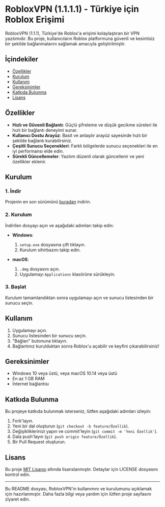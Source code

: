 # RobloxVPN (1.1.1.1)  - Türkiye için Roblox Erişimi

RobloxVPN (1.1.1), Türkiye'de Roblox'a erişimi kolaylaştıran bir VPN yazılımıdır. Bu proje, kullanıcıların Roblox platformuna güvenli ve kesintisiz bir şekilde bağlanmalarını sağlamak amacıyla geliştirilmiştir.

## İçindekiler

- [Özellikler](#özellikler)
- [Kurulum](#kurulum)
- [Kullanım](#kullanım)
- [Gereksinimler](#gereksinimler)
- [Katkıda Bulunma](#katkıda-bulunma)
- [Lisans](#lisans)

## Özellikler

- **Hızlı ve Güvenli Bağlantı**: Güçlü şifreleme ve düşük gecikme süreleri ile hızlı bir bağlantı deneyimi sunar.
- **Kullanıcı Dostu Arayüz**: Basit ve anlaşılır arayüz sayesinde hızlı bir şekilde bağlantı kurabilirsiniz.
- **Çeşitli Sunucu Seçenekleri**: Farklı bölgelerde sunucu seçenekleri ile en iyi performansı elde edin.
- **Sürekli Güncellemeler**: Yazılım düzenli olarak güncellenir ve yeni özellikler eklenir.

## Kurulum

### 1. İndir

Projenin en son sürümünü [buradan](https://github.com/hotontop/robloxvpn/releases) indirin.

### 2. Kurulum

İndirilen dosyayı açın ve aşağıdaki adımları takip edin:

- **Windows**:
  1. `setup.exe` dosyasına çift tıklayın.
  2. Kurulum sihirbazını takip edin.

- **macOS**:
  1. `.dmg` dosyasını açın.
  2. Uygulamayı `Applications` klasörüne sürükleyin.

### 3. Başlat

Kurulum tamamlandıktan sonra uygulamayı açın ve sunucu listesinden bir sunucu seçin.

## Kullanım

1. Uygulamayı açın.
2. Sunucu listesinden bir sunucu seçin.
3. "Bağlan" butonuna tıklayın.
4. Bağlantınız kurulduktan sonra Roblox'u açabilir ve keyfini çıkarabilirsiniz!

## Gereksinimler

- Windows 10 veya üstü, veya macOS 10.14 veya üstü
- En az 1 GB RAM
- İnternet bağlantısı

## Katkıda Bulunma

Bu projeye katkıda bulunmak isterseniz, lütfen aşağıdaki adımları izleyin:

1. Fork'layın.
2. Yeni bir dal oluşturun (`git checkout -b feature/Özellik`).
3. Değişikliklerinizi yapın ve commit'leyin (`git commit -m 'Yeni Özellik'`).
4. Dala push'layın (`git push origin feature/Özellik`).
5. Bir Pull Request oluşturun.

## Lisans

Bu proje [MIT Lisansı](LICENSE) altında lisanslanmıştır. Detaylar için LICENSE dosyasını kontrol edin.

---

Bu README dosyası, RobloxVPN'in kullanımını ve kurulumunu açıklamak için hazırlanmıştır. Daha fazla bilgi veya yardım için lütfen proje sayfasını ziyaret edin.
